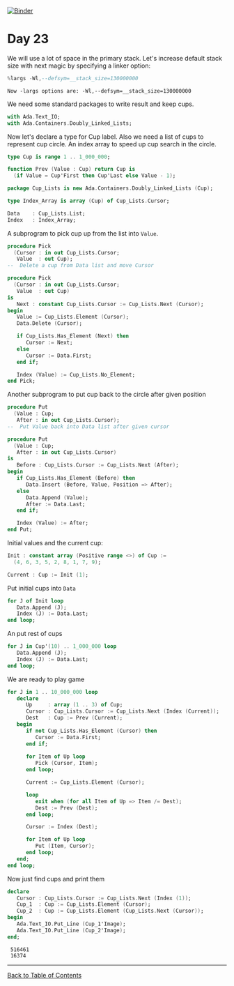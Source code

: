 [![Binder](https://mybinder.org/badge_logo.svg)](https://mybinder.org/v2/gh/reznikmm/ada-howto/advent-2020?filepath=%2Fhome%2Fjovyan%2Fnb%2F23%2F23.ipynb)

# Day 23

We will use a lot of space in the primary stack. Let's increase default stack size with next magic by specifying a linker option:


```Ada
%largs -Wl,--defsym=__stack_size=130000000
```




    Now -largs options are: -Wl,--defsym=__stack_size=130000000



We need some standard packages to write result and keep cups.


```Ada
with Ada.Text_IO;
with Ada.Containers.Doubly_Linked_Lists;
```

Now let's declare a type for Cup label. Also we need a list of cups to represent cup circle. An index array to speed up cup search in the circle.


```Ada
type Cup is range 1 .. 1_000_000;

function Prev (Value : Cup) return Cup is
  (if Value = Cup'First then Cup'Last else Value - 1);

package Cup_Lists is new Ada.Containers.Doubly_Linked_Lists (Cup);

type Index_Array is array (Cup) of Cup_Lists.Cursor;

Data    : Cup_Lists.List;
Index   : Index_Array;
```

A subprogram to pick cup up from the list into `Value`.


```Ada
procedure Pick
  (Cursor : in out Cup_Lists.Cursor;
   Value  : out Cup);
--  Delete a cup from Data list and move Cursor

procedure Pick
  (Cursor : in out Cup_Lists.Cursor;
   Value  : out Cup)
is
   Next : constant Cup_Lists.Cursor := Cup_Lists.Next (Cursor);
begin
   Value := Cup_Lists.Element (Cursor);
   Data.Delete (Cursor);

   if Cup_Lists.Has_Element (Next) then
      Cursor := Next;
   else
      Cursor := Data.First;
   end if;

   Index (Value) := Cup_Lists.No_Element;
end Pick;
```

Another subprogram to put cup back to the circle after given position


```Ada
procedure Put
  (Value : Cup;
   After : in out Cup_Lists.Cursor);
--  Put Value back into Data list after given cursor

procedure Put
  (Value : Cup;
   After : in out Cup_Lists.Cursor)
is
   Before : Cup_Lists.Cursor := Cup_Lists.Next (After);
begin
   if Cup_Lists.Has_Element (Before) then
      Data.Insert (Before, Value, Position => After);
   else
      Data.Append (Value);
      After := Data.Last;
   end if;

   Index (Value) := After;
end Put;
```

Initial values and the current cup:


```Ada
Init : constant array (Positive range <>) of Cup :=
  (4, 6, 3, 5, 2, 8, 1, 7, 9);

Current : Cup := Init (1);
```

Put initial cups into `Data`


```Ada
for J of Init loop
   Data.Append (J);
   Index (J) := Data.Last;
end loop;
```

An put rest of cups


```Ada
for J in Cup'(10) .. 1_000_000 loop
   Data.Append (J);
   Index (J) := Data.Last;
end loop;
```

We are ready to play game


```Ada
for J in 1 .. 10_000_000 loop
   declare
      Up     : array (1 .. 3) of Cup;
      Cursor : Cup_Lists.Cursor := Cup_Lists.Next (Index (Current));
      Dest   : Cup := Prev (Current);
   begin
      if not Cup_Lists.Has_Element (Cursor) then
         Cursor := Data.First;
      end if;
         
      for Item of Up loop
         Pick (Cursor, Item);
      end loop;

      Current := Cup_Lists.Element (Cursor);

      loop
         exit when (for all Item of Up => Item /= Dest);
         Dest := Prev (Dest);
      end loop;

      Cursor := Index (Dest);

      for Item of Up loop
         Put (Item, Cursor);
      end loop;
   end;
end loop;
```

Now just find cups and print them


```Ada
declare
   Cursor : Cup_Lists.Cursor := Cup_Lists.Next (Index (1));
   Cup_1  : Cup := Cup_Lists.Element (Cursor);
   Cup_2  : Cup := Cup_Lists.Element (Cup_Lists.Next (Cursor));
begin
   Ada.Text_IO.Put_Line (Cup_1'Image);
   Ada.Text_IO.Put_Line (Cup_2'Image);
end;
```




     516461
     16374




----
[Back to Table of Contents](https://github.com/reznikmm/ada-howto/tree/advent-2020) 

